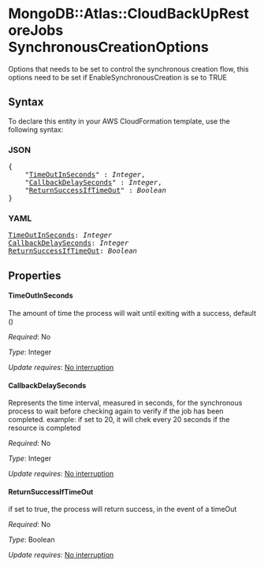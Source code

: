 # MongoDB::Atlas::CloudBackUpRestoreJobs SynchronousCreationOptions

Options that needs to be set to control the synchronous creation flow, this options need to be set if EnableSynchronousCreation is se to TRUE

## Syntax

To declare this entity in your AWS CloudFormation template, use the following syntax:

### JSON

<pre>
{
    "<a href="#timeoutinseconds" title="TimeOutInSeconds">TimeOutInSeconds</a>" : <i>Integer</i>,
    "<a href="#callbackdelayseconds" title="CallbackDelaySeconds">CallbackDelaySeconds</a>" : <i>Integer</i>,
    "<a href="#returnsuccessiftimeout" title="ReturnSuccessIfTimeOut">ReturnSuccessIfTimeOut</a>" : <i>Boolean</i>
}
</pre>

### YAML

<pre>
<a href="#timeoutinseconds" title="TimeOutInSeconds">TimeOutInSeconds</a>: <i>Integer</i>
<a href="#callbackdelayseconds" title="CallbackDelaySeconds">CallbackDelaySeconds</a>: <i>Integer</i>
<a href="#returnsuccessiftimeout" title="ReturnSuccessIfTimeOut">ReturnSuccessIfTimeOut</a>: <i>Boolean</i>
</pre>

## Properties

#### TimeOutInSeconds

The amount of time the process will wait until exiting with a success, default ()

_Required_: No

_Type_: Integer

_Update requires_: [No interruption](https://docs.aws.amazon.com/AWSCloudFormation/latest/UserGuide/using-cfn-updating-stacks-update-behaviors.html#update-no-interrupt)

#### CallbackDelaySeconds

Represents the time interval, measured in seconds, for the synchronous process to wait before checking again to verify if the job has been completed. example: if set to 20, it will chek every 20 seconds if the resource is completed

_Required_: No

_Type_: Integer

_Update requires_: [No interruption](https://docs.aws.amazon.com/AWSCloudFormation/latest/UserGuide/using-cfn-updating-stacks-update-behaviors.html#update-no-interrupt)

#### ReturnSuccessIfTimeOut

if set to true, the process will return success, in the event of a timeOut

_Required_: No

_Type_: Boolean

_Update requires_: [No interruption](https://docs.aws.amazon.com/AWSCloudFormation/latest/UserGuide/using-cfn-updating-stacks-update-behaviors.html#update-no-interrupt)

